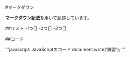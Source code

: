 #マークダウン

**マークダウン記法**を用いて記述しています。

##リスト
-1つ目
-2つ目
-3つ目

##コード

'''javascript: JavaScriptのコード
document.write('練習');
'''